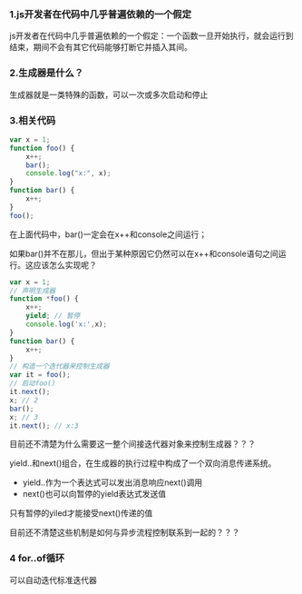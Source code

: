 ### 1.js开发者在代码中几乎普遍依赖的一个假定

js开发者在代码中几乎普遍依赖的一个假定：一个函数一旦开始执行，就会运行到结束，期间不会有其它代码能够打断它并插入其间。


### 2.生成器是什么？

生成器就是一类特殊的函数，可以一次或多次启动和停止


### 3.相关代码

```javascript
var x = 1;
function foo() {
	x++;
	bar();
	console.log("x:", x);
}
function bar() {
	x++;
}
foo();
```

在上面代码中，bar()一定会在x++和console之间运行；

如果bar()并不在那儿，但出于某种原因它仍然可以在x++和console语句之间运行。这应该怎么实现呢？

```javascript
var x = 1;
// 声明生成器
function *foo() {
	x++;
	yield; // 暂停
	console.log('x:',x);
}
function bar() {
	x++;
}
// 构造一个迭代器来控制生成器
var it = foo();
// 启动foo()
it.next();
x; // 2
bar();
x; // 3
it.next(); // x:3
```

目前还不清楚为什么需要这一整个间接迭代器对象来控制生成器？？？


yield..和next()组合，在生成器的执行过程中构成了一个双向消息传递系统。

* yield..作为一个表达式可以发出消息响应next()调用
* next()也可以向暂停的yield表达式发送值

只有暂停的yiled才能接受next()传递的值


目前还不清楚这些机制是如何与异步流程控制联系到一起的？？？

### 4 for..of循环

可以自动迭代标准迭代器

